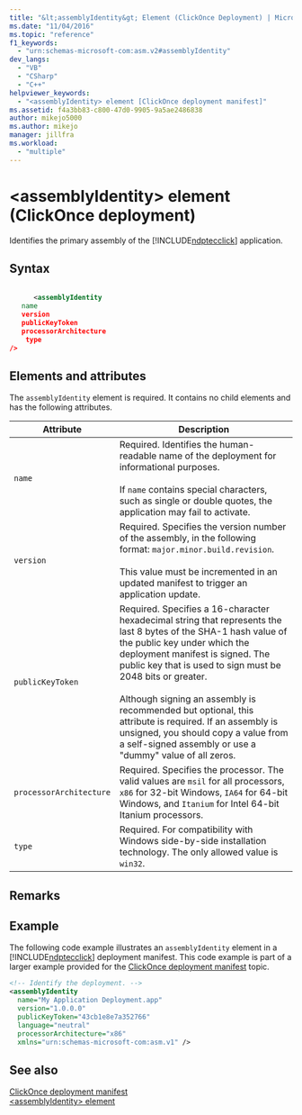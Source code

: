 ```yaml
---
title: "&lt;assemblyIdentity&gt; Element (ClickOnce Deployment) | Microsoft Docs"
ms.date: "11/04/2016"
ms.topic: "reference"
f1_keywords: 
  - "urn:schemas-microsoft-com:asm.v2#assemblyIdentity"
dev_langs: 
  - "VB"
  - "CSharp"
  - "C++"
helpviewer_keywords: 
  - "<assemblyIdentity> element [ClickOnce deployment manifest]"
ms.assetid: f4a3bb83-c800-47d0-9905-9a5ae2486838
author: mikejo5000
ms.author: mikejo
manager: jillfra
ms.workload: 
  - "multiple"
---
```

# &lt;assemblyIdentity&gt; element (ClickOnce deployment)
Identifies the primary assembly of the [!INCLUDE[ndptecclick](../deployment/includes/ndptecclick_md.md)] application.  
  
## Syntax  
  
```xml  
  
      <assemblyIdentity    
   name   
   version  
   publicKeyToken  
   processorArchitecture  
    type  
/>  
```  
  
## Elements and attributes  
 The `assemblyIdentity` element is required. It contains no child elements and has the following attributes.  
  
|Attribute|Description|  
|---------------|-----------------|  
|`name`|Required. Identifies the human-readable name of the deployment for informational purposes.<br /><br /> If `name` contains special characters, such as single or double quotes, the application may fail to activate.|  
|`version`|Required. Specifies the version number of the assembly, in the following format: `major.minor.build.revision`.<br /><br /> This value must be incremented in an updated manifest to trigger an application update.|  
|`publicKeyToken`|Required. Specifies a 16-character hexadecimal string that represents the last 8 bytes of the SHA-1 hash value of the public key under which the deployment manifest is signed. The public key that is used to sign must be 2048 bits or greater.<br /><br /> Although signing an assembly is recommended but optional, this attribute is required. If an assembly is unsigned, you should copy a value from a self-signed assembly or use a "dummy" value of all zeros.|  
|`processorArchitecture`|Required. Specifies the processor. The valid values are `msil` for all processors, `x86` for 32-bit Windows, `IA64` for 64-bit Windows, and `Itanium` for Intel 64-bit Itanium processors.|  
|`type`|Required. For compatibility with Windows side-by-side installation technology. The only allowed value is `win32`.|  
  
## Remarks  
  
## Example  
 The following code example illustrates an `assemblyIdentity` element in a [!INCLUDE[ndptecclick](../deployment/includes/ndptecclick_md.md)] deployment manifest. This code example is part of a larger example provided for the [ClickOnce deployment manifest](../deployment/clickonce-deployment-manifest.md) topic.  
  
```xml  
<!-- Identify the deployment. -->  
<assemblyIdentity   
  name="My Application Deployment.app"  
  version="1.0.0.0"  
  publicKeyToken="43cb1e8e7a352766"  
  language="neutral"  
  processorArchitecture="x86"  
  xmlns="urn:schemas-microsoft-com:asm.v1" />  
```  
  
## See also  
 [ClickOnce deployment manifest](../deployment/clickonce-deployment-manifest.md)   
 [\<assemblyIdentity> element](../deployment/assemblyidentity-element-clickonce-application.md)
